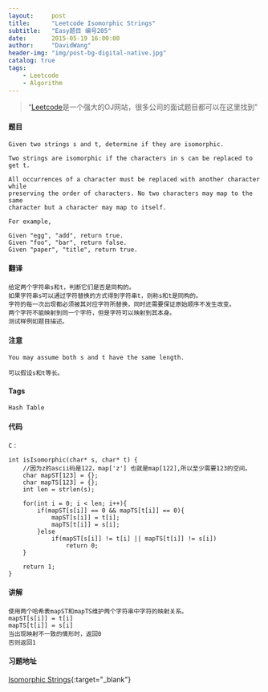 ```yaml
---
layout:     post
title:      "Leetcode Isomorphic Strings"
subtitle:   "Easy题目 编号205"
date:       2015-05-19 16:00:00
author:     "DavidWang"
header-img: "img/post-bg-digital-native.jpg"
catalog: true
tags:
    - Leetcode
    - Algorithm
---
```


> “[Leetcode](https://leetcode.com/)是一个强大的OJ网站，很多公司的面试题目都可以在这里找到”

#### 题目

```
Given two strings s and t, determine if they are isomorphic.

Two strings are isomorphic if the characters in s can be replaced to get t.

All occurrences of a character must be replaced with another character while
preserving the order of characters. No two characters may map to the same
character but a character may map to itself.

For example,

Given "egg", "add", return true.
Given "foo", "bar", return false.
Given "paper", "title", return true.
```

#### 翻译

```
给定两个字符串s和t，判断它们是否是同构的。
如果字符串s可以通过字符替换的方式得到字符串t，则称s和t是同构的。
字符的每一次出现都必须被其对应字符所替换，同时还需要保证原始顺序不发生改变。
两个字符不能映射到同一个字符，但是字符可以映射到其本身。
测试样例如题目描述。
```

#### 注意

```
You may assume both s and t have the same length.

可以假设s和t等长。
```

#### Tags

`Hash Table`

#### 代码

```
C：

int isIsomorphic(char* s, char* t) {
    //因为z的ascii码是122，map['z'] 也就是map[122],所以至少需要123的空间。
	char mapST[123] = {};  
	char mapTS[123] = {};
	int len = strlen(s);

	for(int i = 0; i < len; i++){
		if(mapST[s[i]] == 0 && mapTS[t[i]] == 0){
			mapST[s[i]] = t[i];
			mapTS[t[i]] = s[i];
		}else
			if(mapST[s[i]] != t[i] || mapTS[t[i]] != s[i])
				return 0;
	}

	return 1;
}

```

#### 讲解

```
使用两个哈希表mapST和mapTS维护两个字符串中字符的映射关系。
mapST[s[i]] = t[i]
mapTS[t[i]] = s[i]
当出现映射不一致的情形时，返回0
否则返回1
```

#### 习题地址

[Isomorphic Strings](https://leetcode.com/problems/isomorphic-strings/){:target="_blank"}

